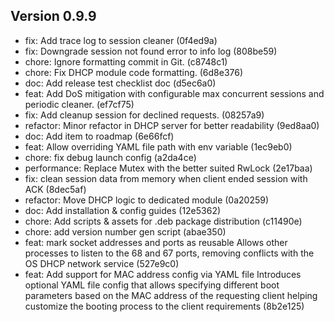 
## Version 0.9.9
- fix: Add trace log to session cleaner (0f4ed9a)
- fix: Downgrade session not found error to info log (808be59)
- chore: Ignore formatting commit in Git. (c8748c1)
- chore: Fix DHCP module code formatting. (6d8e376)
- doc: Add release test checklist doc (d5ec6a0)
- feat: Add DoS mitigation with configurable max concurrent sessions and periodic cleaner. (ef7cf75)
- fix: Add cleanup session for declined requests. (08257a9)
- refactor: Minor refactor in DHCP server for better readability (9ed8aa0)
- doc: Add item to roadmap (6e66fcf)
- feat: Allow overriding YAML file path with env variable (1ec9eb0)
- chore: fix debug launch config (a2da4ce)
- performance: Replace Mutex with the better suited RwLock (2e17baa)
- fix: clean session data from memory when client ended session with ACK (8dec5af)
- refactor: Move DHCP logic to dedicated module (0a20259)
- doc: Add installation & config guides (12e5362)
- chore: Add scripts & assets for .deb package distribution (c11490e)
- chore: add version number gen script (abae350)
- feat: mark socket addresses and ports as reusable Allows other processes to listen to the 68 and 67 ports, removing conflicts with the OS DHCP network service (527e9c0)
- feat: Add support for MAC address config via YAML file Introduces optional YAML file config that allows specifying different boot parameters based on the MAC address of the requesting client helping customize the booting process to the client requirements (8b2e125)